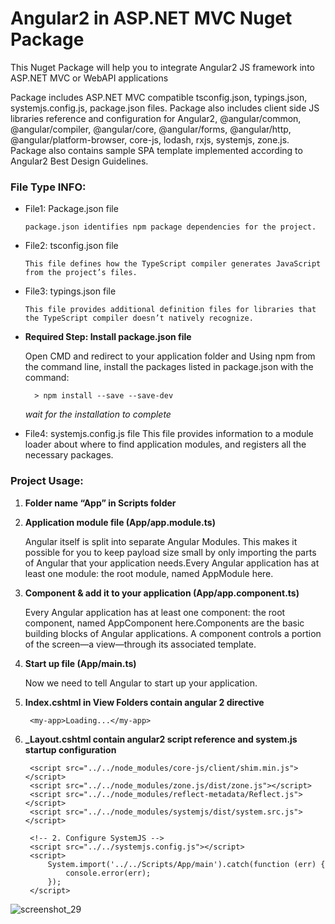 # Angular2 in ASP.NET MVC Nuget Package
This Nuget Package will help you to integrate Angular2 JS framework into ASP.NET MVC or WebAPI applications

Package includes ASP.NET MVC compatible tsconfig.json, typings.json, systemjs.config.js, package.json files. Package also includes client side JS libraries reference and configuration for Angular2, @angular/common, @angular/compiler, @angular/core, @angular/forms, @angular/http, @angular/platform-browser, core-js, lodash, rxjs, systemjs, zone.js. Package also contains sample SPA template implemented according to Angular2 Best Design Guidelines.

### File Type INFO:

* File1: Package.json file

	  package.json identifies npm package dependencies for the project.

* File2: tsconfig.json file

	  This file defines how the TypeScript compiler generates JavaScript from the project’s files.

* File3: typings.json file

	  This file provides additional definition files for libraries that the TypeScript compiler doesn’t natively recognize.

* __Required Step: Install package.json file__
	  
    Open CMD and redirect to your application folder and Using npm from the command line, install the packages listed in package.json with the command:

	    > npm install --save --save-dev

	*wait for the installation to complete*
	
* File4: systemjs.config.js file
	  This file provides information to a module loader about where to find application modules, and registers all the necessary packages.

### Project Usage:
 
1. **Folder name “App” in Scripts folder**

2. **Application module file (App/app.module.ts)**

	  Angular itself is split into separate Angular Modules. This makes it possible for you to keep payload size small by only importing the parts of Angular that your application needs.Every Angular application has at least one module: the root module, named AppModule here.

3. **Component & add it to your application (App/app.component.ts)**

	  Every Angular application has at least one component: the root component, named AppComponent here.Components are the basic building blocks of Angular applications. A component controls a portion of the screen—a view—through its associated template.

4. **Start up file (App/main.ts)**

	  Now we need to tell Angular to start up your application.

5. **Index.cshtml in View Folders contain angular 2 directive**

	    <my-app>Loading...</my-app>

6. **_Layout.cshtml contain angular2 script reference and system.js startup configuration**

        <script src="../../node_modules/core-js/client/shim.min.js"></script>
        <script src="../../node_modules/zone.js/dist/zone.js"></script>
        <script src="../../node_modules/reflect-metadata/Reflect.js"></script>
        <script src="../../node_modules/systemjs/dist/system.src.js"></script>

        <!-- 2. Configure SystemJS -->
        <script src="../../systemjs.config.js"></script>
        <script>
            System.import('../../Scripts/App/main').catch(function (err) {
                console.error(err);
            });
        </script>


![screenshot_29](https://cloud.githubusercontent.com/assets/10474169/20869337/69ff98fe-ba25-11e6-8f00-df75a91b7d48.png)
